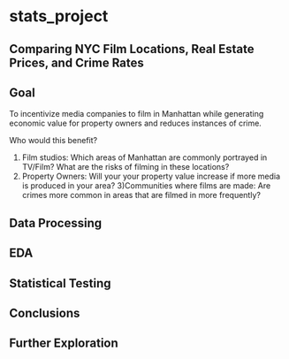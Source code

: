 # stats_project

Comparing NYC Film Locations, Real Estate Prices, and Crime Rates
-

Goal
-
To incentivize media companies to film in Manhattan while generating economic value for property owners and reduces instances of crime.

Who would this benefit?
1) Film studios: Which areas of Manhattan are commonly portrayed in TV/Film? What are the risks of filming in these locations?
2) Property Owners: Will your your property value increase if more media is produced in your area?
3)Communities where films are made: Are crimes more common in areas that are filmed in more frequently?

Data Processing
-

EDA
-

Statistical Testing
-

Conclusions
-

Further Exploration
-
